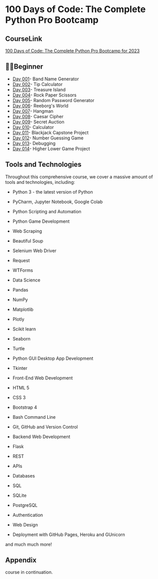 
# 100 Days of Code: The Complete Python Pro Bootcamp


## CourseLink

[100 Days of Code: The Complete Python Pro Bootcamp for 2023](https://www.udemy.com/course/100-days-of-code/?kw=100+days&src=sac
)


## 👩‍💻Beginner

- [Day 001](https://github.com/shubhranshii/100-days-of-code-python/tree/main/day%201-14/day%201)- Band Name Generator
- [Day 002](https://github.com/shubhranshii/100-days-of-code-python/tree/main/day%201-14/day%202)- Tip Calculator
- [Day 003](https://github.com/shubhranshii/100-days-of-code-python/tree/main/day%201-14/day%203)- Treasure Island
- [Day 004](https://github.com/shubhranshii/100-days-of-code-python/tree/main/day%201-14/day%204)- Rock Paper Scissors
- [Day 005](https://github.com/shubhranshii/100-days-of-code-python/tree/main/day%201-14/day%205)- Random Password Generator
- [Day 006](https://github.com/shubhranshii/100-days-of-code-python/tree/main/day%201-14/day%206)- Reeborg's World
- [Day 007](https://github.com/shubhranshii/100-days-of-code-python/tree/main/day%201-14/day%207)- Hangman
- [Day 008](https://github.com/shubhranshii/100-days-of-code-python/tree/main/day%201-14/day%208)- Caesar Cipher
- [Day 009](https://github.com/shubhranshii/100-days-of-code-python/tree/main/day%201-14/day%209)- Secret Auction 
- [Day 010](https://github.com/shubhranshii/100-days-of-code-python/tree/main/day%201-14/day%2010)- Calculator
- [Day 011](https://github.com/shubhranshii/100-days-of-code-python/tree/main/day%201-14/day%2011)- Blackjack Capstone Project
- [Day 012](https://github.com/shubhranshii/100-days-of-code-python/tree/main/day%201-14/day%2012)- Number Guessing Game
- [Day 013](https://github.com/shubhranshii/100-days-of-code-python/tree/main/day%201-14/day%2013)- Debugging
- [Day 014](https://github.com/shubhranshii/100-days-of-code-python/tree/main/day%201-14/day%2014)- Higher Lower Game Project
## Tools and Technologies

Throughout this comprehensive course, we cover a massive amount of tools and technologies, including:

- Python 3 - the latest version of Python

- PyCharm, Jupyter Notebook, Google Colab

- Python Scripting and Automation

- Python Game Development

- Web Scraping

- Beautiful Soup

- Selenium Web Driver

- Request

- WTForms

- Data Science

- Pandas

- NumPy

- Matplotlib

- Plotly

- Scikit learn

- Seaborn

- Turtle

- Python GUI Desktop App Development

- Tkinter

- Front-End Web Development

- HTML 5

- CSS 3

- Bootstrap 4

- Bash Command Line

- Git, GitHub and Version Control

- Backend Web Development

- Flask

- REST

- APIs

- Databases

- SQL

- SQLite

- PostgreSQL

- Authentication

- Web Design

- Deployment with GitHub Pages, Heroku and GUnicorn

and much much more!


## Appendix

course in continuation.

